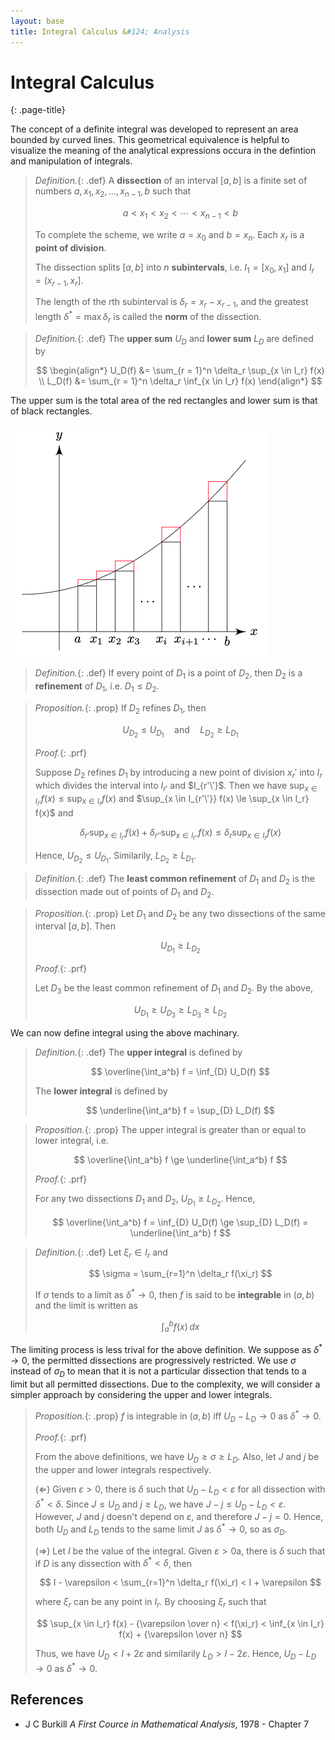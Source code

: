 ```yaml
---
layout: base
title: Integral Calculus &#124; Analysis
---
```


# Integral Calculus
{: .page-title}

The concept of a definite integral was developed to represent an area bounded by curved lines.
This geometrical equivalence is helpful to visualize the meaning of the analytical expressions occura in the defintion and manipulation of integrals.

> *Definition.*{: .def}
> A **dissection** of an interval $[a, b]$ is a finite set of numbers $a, x_1, x_2, ..., x_{n-1}, b$ such that
>
> $$
  a < x_1 < x_2 < \cdots < x_{n-1} < b
  $$
>
> To complete the scheme, we write $a = x_0$ and $b = x_n$. Each $x_r$ is a **point of division**.
>
> The dissection splits $[a, b]$ into $n$ **subintervals**, i.e. $I_1 = [x_0, x_1]$ and $I_r = (x_{r-1}, x_r]$.
>
> The length of the $r$th subinterval is $\delta_r = x_r - x_{r-1}$,
> and the greatest length $\delta^\ast = \max \delta_r$ is called the **norm** of the dissection.

> *Definition.*{: .def}
> The **upper sum** $U_D$ and **lower sum** $L_D$ are defined by
>
> $$
  \begin{align*}
  U_D(f) &= \sum_{r = 1}^n \delta_r \sup_{x \in I_r} f(x) \\
  L_D(f) &= \sum_{r = 1}^n \delta_r \inf_{x \in I_r} f(x)
  \end{align*}
  $$

The upper sum is the total area of the red rectangles and lower sum is that of black rectangles.

![Upper and Lower Sums](../images/analysis-upper-lower-sums.png)

> *Definition.*{: .def}
> If every point of $D_1$ is a point of $D_2$, then $D_2$ is a **refinement** of $D_1$, i.e. $D_1 \le D_2$.

> *Proposition.*{: .prop}
> If $D_2$ refines $D_1$, then
>
> $$
  U_{D_2} \le U_{D_1} \quad \text{and} \quad L_{D_2} \ge L_{D_1}
  $$
>
> *Proof.*{: .prf}
>
> Suppose $D_2$ refines $D_1$ by introducing a new point of division $x_r'$ into $I_r$ which divides the interval into $I_{r'}$ and $I_{r'\'}$.
> Then we have $\sup_{x \in I_{r'}} f(x) \le \sup_{x \in I_r} f(x)$ and $\sup_{x \in I_{r'\'}} f(x) \le \sup_{x \in I_r} f(x)$ and
>
> $$
  \delta_{r'} \sup_{x \in I_{r'}} f(x) + \delta_{r''} \sup_{x \in I_{r''}} f(x) \le \delta_{r} \sup_{x \in I_{r}} f(x)
  $$
>
> Hence, $U_{D_2} \le U_{D_1}$. Similarily, $L_{D_2} \ge L_{D_1}$.

> *Definition.*{: .def}
> The **least common refinement** of $D_1$ and $D_2$ is the dissection made out of points of $D_1$ and $D_2$.

> *Proposition.*{: .prop}
> Let $D_1$ and $D_2$ be any two dissections of the same interval $[a, b]$. Then
>
> $$
  U_{D_1} \ge L_{D_2}
  $$
>
> *Proof.*{: .prf}
>
> Let $D_3$ be the least common refinement of $D_1$ and $D_2$.
> By the above,
>
> $$
  U_{D_1} \ge U_{D_3} \ge L_{D_3} \ge L_{D_2}
  $$

We can now define integral using the above machinary.

> *Definition.*{: .def}
> The **upper integral** is defined by
>
> $$
  \overline{\int_a^b} f = \inf_{D} U_D(f)
  $$
>
> The **lower integral** is defined by
>
> $$
  \underline{\int_a^b} f = \sup_{D} L_D(f)
  $$

> *Proposition.*{: .prop}
> The upper integral is greater than or equal to lower integral, i.e.
>
> $$
  \overline{\int_a^b} f \ge \underline{\int_a^b} f
  $$
>
> *Proof.*{: .prf}
>
> For any two dissections $D_1$ and $D_2$, $U_{D_1} \ge L_{D_2}$.
> Hence,
>
> $$
  \overline{\int_a^b} f = \inf_{D} U_D(f) \ge \sup_{D} L_D(f) = \underline{\int_a^b} f
  $$

> *Definition.*{: .def}
> Let $\xi_r \in I_r$ and
>
> $$
  \sigma = \sum_{r=1}^n \delta_r f(\xi_r)
  $$
>
> If $\sigma$ tends to a limit as $\delta^\ast \to 0$, then $f$ is said to be **integrable** in $(a, b)$ and the limit is written as
>
> $$
  \int_a^b f(x)\,dx
  $$

The limiting process is less trival for the above definition.
We suppose as $\delta^\ast \to 0$, the permitted dissections are progressively restricted.
We use $\sigma$ instead of $\sigma_D$ to mean that it is not a particular dissection that tends to a limit but all permitted dissections.
Due to the complexity, we will consider a simpler approach by considering the upper and lower integrals.

> *Proposition.*{: .prop}
> $f$ is integrable in $(a, b)$ iff $U_D - L_D \to 0$ as $\delta^\ast \to 0$.
>
> *Proof.*{: .prf}
>
> From the above definitions, we have $U_D \ge \sigma \ge L_D$.
> Also, let $J$ and $j$ be the upper and lower integrals respectively.
>
> ($\Leftarrow$) Given $\varepsilon > 0$, there is $\delta$ such that $U_D - L_D < \varepsilon$ for all dissection with $\delta^\ast < \delta$.
> Since $J \le U_D$ and $j \ge L_D$, we have $J - j \le U_D - L_D < \varepsilon$.
> However, $J$ and $j$ doesn't depend on $\varepsilon$, and therefore $J - j = 0$.
> Hence, both $U_D$ and $L_D$ tends to the same limit $J$ as $\delta^\ast \to 0$, so as $\sigma_D$.
>
> ($\Rightarrow$) Let $I$ be the value of the integral. Given $\varepsilon > 0$a, there is $\delta$ such that if $D$ is any dissection with $\delta^\ast < \delta$, then
>
> $$
  I - \varepsilon < \sum_{r=1}^n \delta_r f(\xi_r) < I + \varepsilon
  $$
>
> where $\xi_r$ can be any point in $I_r$. By choosing $\xi_r$ such that
>
> $$
  \sup_{x \in I_r} f(x) - {\varepsilon \over n} < f(\xi_r) < \inf_{x \in I_r} f(x) + {\varepsilon \over n}
  $$
>
> Thus, we have $U_D < I + 2\varepsilon$ and similarily $L_D > I - 2\varepsilon$.
> Hence, $U_D - L_D \to 0$ as $\delta^\ast \to 0$.

## References

* J C Burkill _A First Cource in Mathematical Analysis_, 1978 - Chapter 7
